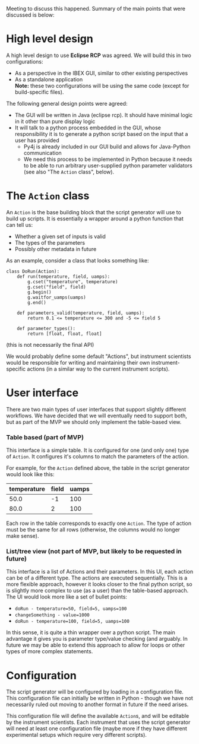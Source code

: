 Meeting to discuss this happened. Summary of the main points that were discussed is below:

# High level design

A high level design to use **Eclipse RCP** was agreed. We will build this in two configurations:
- As a perspective in the IBEX GUI, similar to other existing perspectives
- As a standalone application <br>
**Note:** these two configurations will be using the same code (except for build-specific files).

The following general design points were agreed:
- The GUI will be written in Java (eclipse rcp). It should have minimal logic in it other than pure display logic
- It will talk to a python process embedded in the GUI, whose responsibility it is to generate a python script based on the input that a user has provided
  * Py4j is already included in our GUI build and allows for Java-Python communication
  * We need this process to be implemented in Python because it needs to be able to run arbitrary user-supplied python parameter validators (see also "The `Action` class", below).

# The `Action` class

An `Action` is the base building block that the script generator will use to build up scripts. It is essentially a wrapper around a python function that can tell us:
- Whether a given set of inputs is valid
- The types of the parameters
- Possibly other metadata in future

As an example, consider a class that looks something like:

```
class DoRun(Action):
    def run(temperature, field, uamps):
        g.cset("temperature", temperature)
        g.cset("field", field)
        g.begin()
        g.waitfor_uamps(uamps)
        g.end()

    def parameters_valid(temperature, field, uamps):
        return 0.1 <= temperature <= 300 and -5 <= field 5

    def parameter_types():
        return [float, float, float]
```
(this is not necessarily the final API)

We would probably define some default "Actions", but instrument scientists would be responsible for writing and maintaining their own instrument-specific actions (in a similar way to the current instrument scripts).

# User interface

There are two main types of user interfaces that support slightly different workflows. We have decided that we will eventually need to support both, but as part of the MVP we should only implement the table-based view.

### Table based (part of MVP)

This interface is a simple table. It is configured for one (and only one) type of `Action`. It configures it's columns to match the parameters of the action.

For example, for the `Action` defined above, the table in the script generator would look like this:

| temperature | field | uamps |
| --- | --- | --- |
| 50.0 | -1 | 100 |
| 80.0 | 2 | 100 |

Each row in the table corresponds to exactly one `Action`. The type of action must be the same for all rows (otherwise, the columns would no longer make sense).

### List/tree view (not part of MVP, but likely to be requested in future)

This interface is a list of Actions and their parameters. In this UI, each action can be of a different type. The actions are executed sequentially. This is a more flexible approach, however it looks closer to the final python script, so is slightly more complex to use (as a user) than the table-based approach. The UI would look more like a set of bullet points:
- `doRun - temperature=50, field=5, uamps=100`
- `changeSomething - value=1000`
- `doRun - temperature=100, field=5, uamps=100`

In this sense, it is quite a thin wrapper over a python script. The main advantage it gives you is parameter type/value checking (and arguably. In future we may be able to extend this approach to allow for loops or other types of more complex statements.

# Configuration

The script generator will be configured by loading in a configuration file. This configuration file can initially be written in Python - though we have not necessarily ruled out moving to another format in future if the need arises.

This configuration file will define the available `Action`s, and will be editable by the instrument scientists. Each instrument that uses the script generator will need at least one configuration file (maybe more if they have different experimental setups which require very different scripts).